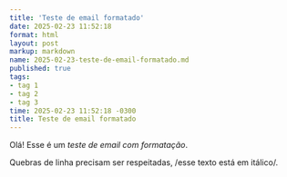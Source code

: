 ```yaml
---
title: 'Teste de email formatado'
date: 2025-02-23 11:52:18
format: html
layout: post
markup: markdown
name: 2025-02-23-teste-de-email-formatado.md
published: true
tags: 
- tag 1
- tag 2
- tag 3
time: 2025-02-23 11:52:18 -0300
title: Teste de email formatado
---
```

Olá! Esse é um *teste de email com formatação*.

Quebras de linha precisam ser respeitadas, /esse texto está em itálico/.
